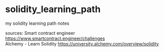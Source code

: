 # solidity_learning_path
my solidity learning path notes
        

sources:
Smart contract engineer https://www.smartcontract.engineer/challenges     
Alchemy - Learn Solidity  https://university.alchemy.com/overview/solidity
